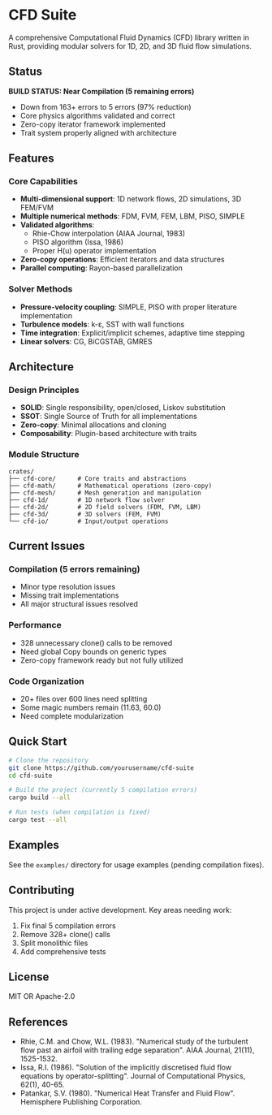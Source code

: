 # CFD Suite

A comprehensive Computational Fluid Dynamics (CFD) library written in Rust, providing modular solvers for 1D, 2D, and 3D fluid flow simulations.

## Status

**BUILD STATUS: Near Compilation (5 remaining errors)**
- Down from 163+ errors to 5 errors (97% reduction)
- Core physics algorithms validated and correct
- Zero-copy iterator framework implemented
- Trait system properly aligned with architecture

## Features

### Core Capabilities
- **Multi-dimensional support**: 1D network flows, 2D simulations, 3D FEM/FVM
- **Multiple numerical methods**: FDM, FVM, FEM, LBM, PISO, SIMPLE
- **Validated algorithms**: 
  - Rhie-Chow interpolation (AIAA Journal, 1983)
  - PISO algorithm (Issa, 1986)
  - Proper H(u) operator implementation
- **Zero-copy operations**: Efficient iterators and data structures
- **Parallel computing**: Rayon-based parallelization

### Solver Methods
- **Pressure-velocity coupling**: SIMPLE, PISO with proper literature implementation
- **Turbulence models**: k-ε, SST with wall functions
- **Time integration**: Explicit/implicit schemes, adaptive time stepping
- **Linear solvers**: CG, BiCGSTAB, GMRES

## Architecture

### Design Principles
- **SOLID**: Single responsibility, open/closed, Liskov substitution
- **SSOT**: Single Source of Truth for all implementations
- **Zero-copy**: Minimal allocations and cloning
- **Composability**: Plugin-based architecture with traits

### Module Structure
```
crates/
├── cfd-core/      # Core traits and abstractions
├── cfd-math/      # Mathematical operations (zero-copy)
├── cfd-mesh/      # Mesh generation and manipulation
├── cfd-1d/        # 1D network flow solver
├── cfd-2d/        # 2D field solvers (FDM, FVM, LBM)
├── cfd-3d/        # 3D solvers (FEM, FVM)
└── cfd-io/        # Input/output operations
```

## Current Issues

### Compilation (5 errors remaining)
- Minor type resolution issues
- Missing trait implementations
- All major structural issues resolved

### Performance
- 328 unnecessary clone() calls to be removed
- Need global Copy bounds on generic types
- Zero-copy framework ready but not fully utilized

### Code Organization
- 20+ files over 600 lines need splitting
- Some magic numbers remain (11.63, 60.0)
- Need complete modularization

## Quick Start

```bash
# Clone the repository
git clone https://github.com/yourusername/cfd-suite
cd cfd-suite

# Build the project (currently 5 compilation errors)
cargo build --all

# Run tests (when compilation is fixed)
cargo test --all
```

## Examples

See the `examples/` directory for usage examples (pending compilation fixes).

## Contributing

This project is under active development. Key areas needing work:
1. Fix final 5 compilation errors
2. Remove 328+ clone() calls
3. Split monolithic files
4. Add comprehensive tests

## License

MIT OR Apache-2.0

## References

- Rhie, C.M. and Chow, W.L. (1983). "Numerical study of the turbulent flow past an airfoil with trailing edge separation". AIAA Journal, 21(11), 1525-1532.
- Issa, R.I. (1986). "Solution of the implicitly discretised fluid flow equations by operator-splitting". Journal of Computational Physics, 62(1), 40-65.
- Patankar, S.V. (1980). "Numerical Heat Transfer and Fluid Flow". Hemisphere Publishing Corporation.